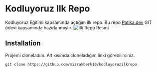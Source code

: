# Kodluyoruz Ilk Repo
Kodluyoruz Eğitimi kapsamında açtığım ilk repo. Bu repo [Patika.dev](https://www.www.patika.dev) GIT ödevi kapsamında hazırlanmıştır. ![İlk Repo Resmi](https://github.com/mizrakberk10/kodluyoruzilkrepo/blob/main/%C4%B0lk%20repo%20resmi.png)
## Installation
Projemi cloneladım. Alt kısımda cloneladığım linki görebilirsiniz.
```
git clone https://github.com/mizrakberk10/kodluyoruzilkrepo 
```

